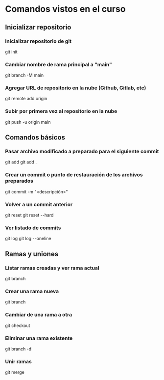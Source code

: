 # Comandos vistos en el curso

## Inicializar repositorio

### Inicializar repositorio de git
git init

### Cambiar nombre de rama principal a "main"
git branch -M main

### Agregar URL de repositorio en la nube (Github, Gitlab, etc)
git remote add origin <url del repositorio>

### Subir por primera vez al repositorio en la nube
git push -u origin main


## Comandos básicos

### Pasar archivo modificado a preparado para el siguiente commit
git add <nombre de archivo>
git add .

### Crear un commit o punto de restauración de los archivos preparados
git commit -m "<descripción>"

### Volver a un commit anterior
git reset <id del commit>
git reset --hard <id del commit>

### Ver listado de commits
git log
git log --oneline


## Ramas y uniones

### Listar ramas creadas y ver rama actual
git branch

### Crear una rama nueva
git branch <nombre de la rama>

### Cambiar de una rama a otra
git checkout <nombre de la rama>

### Eliminar una rama existente
git branch -d <nombre de la rama>

### Unir ramas
git merge <nombre de la rama>
